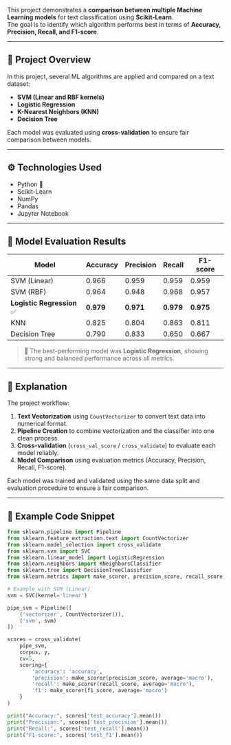 This project demonstrates a **comparison between multiple Machine Learning models** for text classification using **Scikit-Learn**.  
The goal is to identify which algorithm performs best in terms of **Accuracy, Precision, Recall, and F1-score**.

---

## 📂 Project Overview

In this project, several ML algorithms are applied and compared on a text dataset:

- **SVM (Linear and RBF kernels)**
- **Logistic Regression**
- **K-Nearest Neighbors (KNN)**
- **Decision Tree**

Each model was evaluated using **cross-validation** to ensure fair comparison between models.

---

## ⚙️ Technologies Used

- Python 🐍  
- Scikit-Learn  
- NumPy  
- Pandas  
- Jupyter Notebook  

---

## 🧪 Model Evaluation Results

| Model | Accuracy | Precision | Recall | F1-score |
|--------|-----------|------------|----------|-----------|
| SVM (Linear) | 0.966 | 0.959 | 0.959 | 0.959 |
| SVM (RBF) | 0.964 | 0.948 | 0.968 | 0.957 |
| **Logistic Regression** ✅ | **0.979** | **0.971** | **0.979** | **0.975** |
| KNN | 0.825 | 0.804 | 0.863 | 0.811 |
| Decision Tree | 0.790 | 0.833 | 0.650 | 0.667 |

> 🔹 The best-performing model was **Logistic Regression**, showing strong and balanced performance across all metrics.

---

## 🧠 Explanation

The project workflow:

1. **Text Vectorization** using `CountVectorizer` to convert text data into numerical format.  
2. **Pipeline Creation** to combine vectorization and the classifier into one clean process.  
3. **Cross-validation** (`cross_val_score` / `cross_validate`) to evaluate each model reliably.  
4. **Model Comparison** using evaluation metrics (Accuracy, Precision, Recall, F1-score).

Each model was trained and validated using the same data split and evaluation procedure to ensure a fair comparison.

---

## 🧩 Example Code Snippet

```python
from sklearn.pipeline import Pipeline
from sklearn.feature_extraction.text import CountVectorizer
from sklearn.model_selection import cross_validate
from sklearn.svm import SVC
from sklearn.linear_model import LogisticRegression
from sklearn.neighbors import KNeighborsClassifier
from sklearn.tree import DecisionTreeClassifier
from sklearn.metrics import make_scorer, precision_score, recall_score, f1_score

# Example with SVM (Linear)
svm = SVC(kernel='linear')

pipe_svm = Pipeline([
    ('vectorizer', CountVectorizer()),
    ('svm', svm)
])

scores = cross_validate(
    pipe_svm,
    corpus, y,
    cv=5,
    scoring={
        'accuracy': 'accuracy',
        'precision': make_scorer(precision_score, average='macro'),
        'recall': make_scorer(recall_score, average='macro'),
        'f1': make_scorer(f1_score, average='macro')
    }
)

print("Accuracy:", scores['test_accuracy'].mean())
print("Precision:", scores['test_precision'].mean())
print("Recall:", scores['test_recall'].mean())
print("F1-score:", scores['test_f1'].mean())
